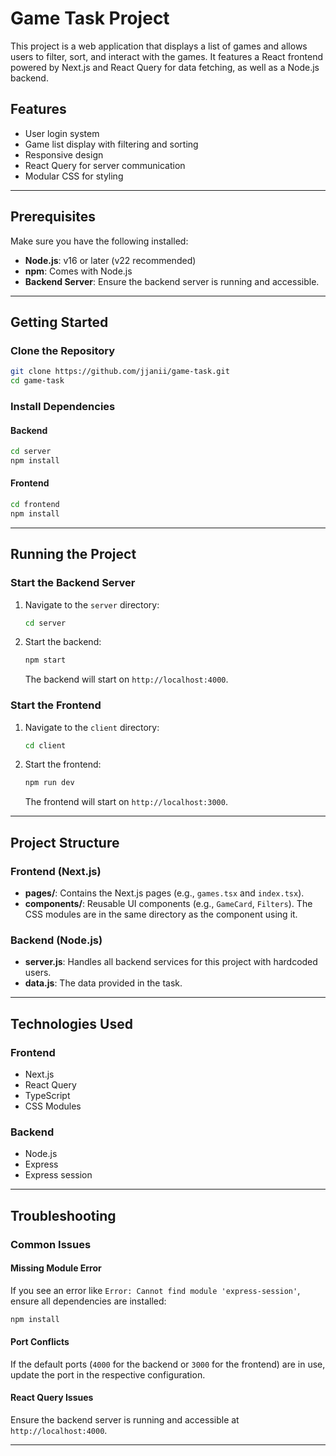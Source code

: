 
# Game Task Project

This project is a web application that displays a list of games and allows users to filter, sort, and interact with the games. It features a React frontend powered by Next.js and React Query for data fetching, as well as a Node.js backend.

## Features
- User login system
- Game list display with filtering and sorting
- Responsive design
- React Query for server communication
- Modular CSS for styling

---

## Prerequisites

Make sure you have the following installed:
- **Node.js**: v16 or later (v22 recommended)
- **npm**: Comes with Node.js
- **Backend Server**: Ensure the backend server is running and accessible.

---

## Getting Started

### Clone the Repository
```bash
git clone https://github.com/jjanii/game-task.git
cd game-task
```

### Install Dependencies

#### Backend
```bash
cd server
npm install
```

#### Frontend
```bash
cd frontend
npm install
```

---

## Running the Project

### Start the Backend Server
1. Navigate to the `server` directory:
   ```bash
   cd server
   ```
2. Start the backend:
   ```bash
   npm start
   ```
   The backend will start on `http://localhost:4000`.

### Start the Frontend
1. Navigate to the `client` directory:
   ```bash
   cd client
   ```
2. Start the frontend:
   ```bash
   npm run dev
   ```
   The frontend will start on `http://localhost:3000`.

---

## Project Structure

### Frontend (Next.js)
- **pages/**: Contains the Next.js pages (e.g., `games.tsx` and `index.tsx`).
- **components/**: Reusable UI components (e.g., `GameCard`, `Filters`). The CSS modules are in the same directory as the component using it.

### Backend (Node.js)
- **server.js**: Handles all backend services for this project with hardcoded users.
- **data.js**: The data provided in the task.

---

## Technologies Used
### Frontend
- Next.js
- React Query
- TypeScript
- CSS Modules

### Backend
- Node.js
- Express
- Express session

---

## Troubleshooting

### Common Issues

#### Missing Module Error
If you see an error like `Error: Cannot find module 'express-session'`, ensure all dependencies are installed:
```bash
npm install
```

#### Port Conflicts
If the default ports (`4000` for the backend or `3000` for the frontend) are in use, update the port in the respective configuration.

#### React Query Issues
Ensure the backend server is running and accessible at `http://localhost:4000`.

---
